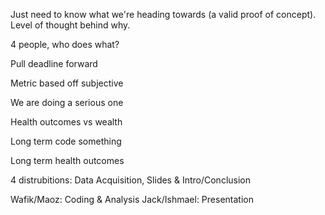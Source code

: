 Just need to know what we're heading towards (a valid proof of concept). Level of thought behind why.

4 people, who does what?

Pull deadline forward

Metric based off subjective

We are doing a serious one

Health outcomes vs wealth

Long term code something

Long term health outcomes

4 distrubitions: Data Acquisition, Slides & Intro/Conclusion

Wafik/Maoz: Coding & Analysis
Jack/Ishmael: Presentation